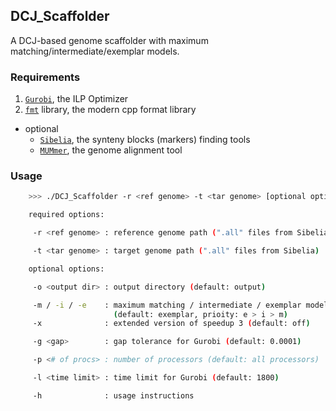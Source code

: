 ## DCJ_Scaffolder

A DCJ-based genome scaffolder with maximum matching/intermediate/exemplar models.

### Requirements
1. [`Gurobi`](https://www.gurobi.com/downloads/), the ILP Optimizer
2. [`fmt`](https://github.com/fmtlib/fmt) library, the modern cpp format library
- optional
	- [`Sibelia`](https://github.com/bioinf/Sibelia), the synteny blocks (markers) finding tools
	- [`MUMmer`](https://github.com/mummer4/mummer), the genome alignment tool

### Usage
```bash
	>>> ./DCJ_Scaffolder -r <ref genome> -t <tar genome> [optional options]

	required options:

	 -r <ref genome> : reference genome path (".all" files from Sibelia)

	 -t <tar genome> : target genome path (".all" files from Sibelia)

	optional options:

	 -o <output dir> : output directory (default: output)

	 -m / -i / -e    : maximum matching / intermediate / exemplar model 
					   (default: exemplar, prioity: e > i > m)
	 -x              : extended version of speedup 3 (default: off)

	 -g <gap>        : gap tolerance for Gurobi (default: 0.0001)

	 -p <# of procs> : number of processors (default: all processors)

	 -l <time limit> : time limit for Gurobi (default: 1800)

	 -h              : usage instructions
```
